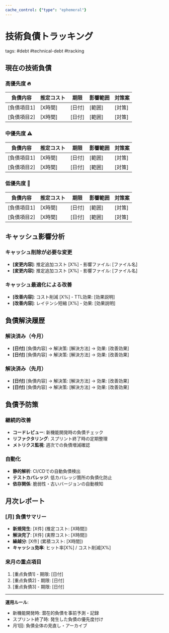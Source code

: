 ```yaml
---
cache_control: {"type": "ephemeral"}
---
```

# 技術負債トラッキング
tags: #debt #technical-debt #tracking

## 現在の技術負債

### 高優先度 🔥
| 負債内容 | 推定コスト | 期限 | 影響範囲 | 対策案 |
|---------|-----------|------|---------|--------|
| [負債項目1] | [X時間] | [日付] | [範囲] | [対策] |
| [負債項目2] | [X時間] | [日付] | [範囲] | [対策] |

### 中優先度 ⚠️
| 負債内容 | 推定コスト | 期限 | 影響範囲 | 対策案 |
|---------|-----------|------|---------|--------|
| [負債項目1] | [X時間] | [日付] | [範囲] | [対策] |
| [負債項目2] | [X時間] | [日付] | [範囲] | [対策] |

### 低優先度 📝
| 負債内容 | 推定コスト | 期限 | 影響範囲 | 対策案 |
|---------|-----------|------|---------|--------|
| [負債項目1] | [X時間] | [日付] | [範囲] | [対策] |
| [負債項目2] | [X時間] | [日付] | [範囲] | [対策] |

## キャッシュ影響分析

### キャッシュ削除が必要な変更
- **[変更内容]**: 推定追加コスト [X%] - 影響ファイル: [ファイル名]
- **[変更内容]**: 推定追加コスト [X%] - 影響ファイル: [ファイル名]

### キャッシュ最適化による改善
- **[改善内容]**: コスト削減 [X%] - TTL効果: [効果説明]
- **[改善内容]**: レイテンシ短縮 [X%] - 効果: [効果説明]

## 負債解決履歴

### 解決済み（今月）
- **[日付]** [負債内容] → 解決策: [解決方法] → 効果: [改善効果]
- **[日付]** [負債内容] → 解決策: [解決方法] → 効果: [改善効果]

### 解決済み（先月）
- **[日付]** [負債内容] → 解決策: [解決方法] → 効果: [改善効果]
- **[日付]** [負債内容] → 解決策: [解決方法] → 効果: [改善効果]

## 負債予防策

### 継続的改善
- **コードレビュー**: 新機能開発時の負債チェック
- **リファクタリング**: スプリント終了時の定期整理
- **メトリクス監視**: 週次での負債増減確認

### 自動化
- **静的解析**: CI/CDでの自動負債検出
- **テストカバレッジ**: 低カバレッジ箇所の負債化防止
- **依存関係**: 脆弱性・古いバージョンの自動検知

## 月次レポート

### [月] 負債サマリー
- **新規発生**: [X件] (推定コスト: [X時間])
- **解決完了**: [X件] (実際コスト: [X時間])
- **繰越分**: [X件] (累積コスト: [X時間])
- **キャッシュ効率**: ヒット率[X%] / コスト削減[X%]

### 来月の重点項目
1. [重点負債1] - 期限: [日付]
2. [重点負債2] - 期限: [日付]
3. [重点負債3] - 期限: [日付]

---

**運用ルール**:
- 新機能開発時: 潜在的負債を事前予測・記録
- スプリント終了時: 発生した負債の優先度付け
- 月1回: 負債全体の見直し・アーカイブ